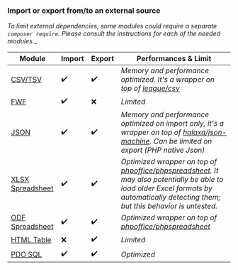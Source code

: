 ### Import or export from/to an external source
_To limit external dependencies, some modules could require a separate `composer require`. Please consult the instructions for each of the needed modules.__ 

| Module | Import | Export | Performances & Limit
| --- | --- | --- | ---
| [CSV/TSV](CSV.md) | :heavy_check_mark: | :heavy_check_mark: | _Memory and performance optimized. It's a wrapper on top of [league/csv](https://csv.thephpleague.com/)_
| [FWF](FWF.md) | :heavy_check_mark: | :x: | _Limited_
| [JSON](JSON.md) | :heavy_check_mark: | :heavy_check_mark: | _Memory and performance optimized on import only, it's a wrapper on top of [halaxa/json-machine](https://github.com/halaxa/json-machine). Can be limited on export (PHP native Json)_
| [XLSX Spreadsheet](XLSX.md) | :heavy_check_mark: | :heavy_check_mark: | _Optimized wrapper on top of [phpoffice/phpspreadsheet](https://github.com/PHPOffice/PhpSpreadsheet)._ _It may also potentially be able to load older Excel formats by automatically detecting them; but this behavior is untested._
| [ODF Spreadsheet](XLSX.md) | :heavy_check_mark: | :heavy_check_mark: | _Optimized wrapper on top of [phpoffice/phpspreadsheet](https://github.com/PHPOffice/PhpSpreadsheet)_
| [HTML Table](HtmlTable.md) | :x: | :heavy_check_mark: | _Limited_
| [PDO SQL](PDOSql.md) | :heavy_check_mark: | :heavy_check_mark: | _Optimized_